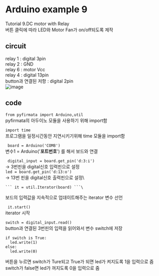 # Arduino example 9
Tutorial 9.DC motor with Relay\
버튼 클릭에 따라 LED와 Motor Fan가 on/off되도록 제작

## circuit
 relay 1 : digital 3pin \
 relay 2 : GND \
 relay 6 : motor Vcc \
 relay 4 : digital 13pin\
button과 연결된 저항 : digital 2pin\
![image](https://user-images.githubusercontent.com/79436159/109284507-45054200-7863-11eb-83e6-c640ca198112.png)

## code
``` from pyfirmata import Arduino,util ```\
pyfirmata의 아두이노 모듈을 사용하기 위해 import함 

``` import time ```\
프로그램을 일정시간동안 지연시키기위해 time 모듈을 import함

``` board = Arduino('COM8')``` \
변수1 = Arduino('**포트번호**') 를 해서 보드와 연결 

``` digital_input = board.get_pin('d:3:i')``` \
  -> 3번핀을 digital신호 입력핀으로 설정\
  ```led = board.get_pin('d:13:o') ```\
  -> 13번 핀을 digital신호 출력핀으로 설정\
  
    ``` it = util.Iterator(board) ```\
보드의 입력값을 지속적으로 업데이트해주는 iterator 변수 선언

 ``` it.start()``` \
iterator 시작

``` switch = digital_input.read() ```\
button과 연결된 3번핀의 입력을 읽어와서 변수 switch에 저장

```  
if switch is True:
  led.write(1)
else:
  led.write(0)
```
버튼을 누르면 switch가 Ture되고 True가 되면 led가 켜지도록 1을 입력으로 줌\
switch가 false면 led가 꺼지도록 0을 입력으로 줌
    
